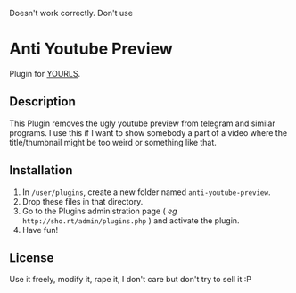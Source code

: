 Doesn't work correctly. Don't use 

Anti Youtube Preview
====================

Plugin for [YOURLS](http://yourls.org).

Description
-----------
This Plugin removes the ugly youtube preview from telegram and similar programs.
I use this if I want to show somebody a part of a video where the title/thumbnail
might be too weird or something like that.

Installation
------------
1. In `/user/plugins`, create a new folder named `anti-youtube-preview`.
2. Drop these files in that directory.
3. Go to the Plugins administration page ( *eg* `http://sho.rt/admin/plugins.php` ) and activate the plugin.
4. Have fun!

License
-------
Use it freely, modify it, rape it, I don't care but don't try to sell it :P
